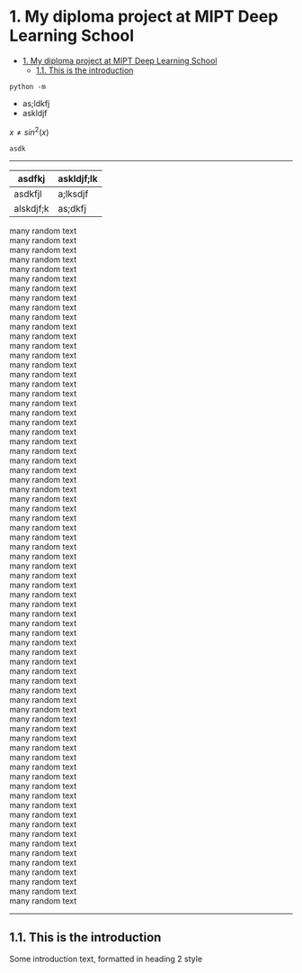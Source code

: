 # 1. My diploma project at MIPT Deep Learning School
- [1. My diploma project at MIPT Deep Learning School](#1-my-diploma-project-at-mipt-deep-learning-school)
  - [1.1. This is the introduction <a name="introduction"></a>](#11-this-is-the-introduction-)



```
python -m 

```

- as;ldkfj
- askldjf
  
$x \not = sin^2(x)$

`asdk` <br>
___
| asdfkj | askldjf;lk |
| --- | --- |
| asdkfjl| a;lksdjf|
|alskdjf;k| as;dkfj |

many random text<br>
many random text<br>
many random text<br>
many random text<br>
many random text<br>
many random text<br>
many random text<br>
many random text<br>
many random text<br>
many random text<br>
many random text<br>
many random text<br>
many random text<br>
many random text<br>
many random text<br>
many random text<br>
many random text<br>
many random text<br>
many random text<br>
many random text<br>
many random text<br>
many random text<br>
many random text<br>
many random text<br>
many random text<br>
many random text<br>
many random text<br>
many random text<br>
many random text<br>
many random text<br>
many random text<br>
many random text<br>
many random text<br>
many random text<br>
many random text<br>
many random text<br>
many random text<br>
many random text<br>
many random text<br>
many random text<br>
many random text<br>
many random text<br>
many random text<br>
many random text<br>
many random text<br>
many random text<br>
many random text<br>
many random text<br>
many random text<br>
many random text<br>
many random text<br>
many random text<br>
many random text<br>
many random text<br>
many random text<br>
many random text<br>
many random text<br>
many random text<br>
many random text<br>
many random text<br>
many random text<br>
many random text<br>
many random text<br>
many random text<br>
many random text<br>
many random text<br>
many random text<br>
many random text<br>
many random text<br>
many random text<br>
many random text<br>








_______________________
## 1.1. This is the introduction <a name="introduction"></a>
Some introduction text, formatted in heading 2 style